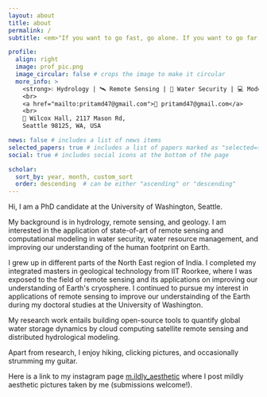 ```yaml
---
layout: about
title: about
permalink: /
subtitle: <em>"If you want to go fast, go alone. If you want to go far, go together."</em>

profile:
  align: right
  image: prof_pic.png
  image_circular: false # crops the image to make it circular
  more_info: >
    <strong>💧 Hydrology | 🛰️ Remote Sensing | 🚰 Water Security | 💻 Modelling</strong>
    <br>
    <a href="mailto:pritamd47@gmail.com">📧 pritamd47@gmail.com</a>
    <br>
    📍 Wilcox Hall, 2117 Mason Rd, 
    Seattle 98125, WA, USA

news: false # includes a list of news items
selected_papers: true # includes a list of papers marked as "selected={true}"
social: true # includes social icons at the bottom of the page

scholar:
  sort_by: year, month, custom_sort
  order: descending  # can be either "ascending" or "descending"
---
```


Hi, I am a PhD candidate at the University of Washington, Seattle. 

My background is in hydrology, remote sensing, and geology.
I am interested in the application of state-of-art of remote sensing and computational modeling in water security, water resource management, and improving our understanding of the human footprint on Earth.

I grew up in different parts of the North East region of India. I completed my integrated masters in geological technology from IIT Roorkee, where I was exposed to the field of remote sensing and its applications on improving our understanding of Earth's cryosphere. I continued to pursue my interest in applications of remote sensing to improve our understainding of the Earth during my doctoral studies at the University of Washington.

My research work entails building open-source tools to quantify global water storage dynamics by cloud computing satellite remote sensing and distributed hydrological modeling.

Apart from research, I enjoy hiking, clicking pictures, and occasionally strumming my guitar.

Here is a link to my instagram page [m.ildly_aesthetic](https://www.instagram.com/m.ildly_aesthetic/) where I post mildly aesthetic pictures taken by me (submissions welcome!).

<!-- Edit `_bibliography/papers.bib` and Jekyll will render your [publications page](/al-folio/publications/) automatically.

Link to your social media connections, too. This theme is set up to use [Font Awesome icons](https://fontawesome.com/) and [Academicons](https://jpswalsh.github.io/academicons/), like the ones below. Add your Facebook, Twitter, LinkedIn, Google Scholar, or just disable all of them. -->
